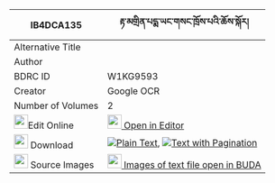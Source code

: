 |IB4DCA135|རྟ་མགྲིན་པདྨ་ཡང་གསང་ཁྲོས་པའི་ཆོས་སྐོར། 
| --- | --- 
|Alternative Title |
|Author | 
|BDRC ID | W1KG9593
|Creator | Google OCR
|Number of Volumes| 2
|<img width="25" src="https://img.icons8.com/color/25/000000/edit-property.png">Edit Online| [<img width="25" src="https://avatars.githubusercontent.com/u/45091458?s=200&v=4"> Open in Editor](http://editor.openpecha.org/IB4DCA135)
|<img width="25" src="https://img.icons8.com/fluent/48/000000/download-2.png"/>  Download | [![](https://img.icons8.com/color/20/000000/txt.png)Plain Text](https://github.com/Openpecha/IB4DCA135/releases/download/v1/tamdrin_pema_yangsang_tropa_i__plain_IB4DCA135.zip), [![](https://img.icons8.com/color/20/000000/txt.png)Text with Pagination](https://github.com/Openpecha/IB4DCA135/releases/download/v1/tamdrin_pema_yangsang_tropa_i__pages_IB4DCA135.zip)
|<img width="25" src="https://img.icons8.com/plasticine/100/000000/pictures-folder.png"/>  Source Images | [<img width="25" src="https://library.bdrc.io/icons/BUDA-small.svg"> Images of text file open in BUDA](https://library.bdrc.io/show/bdr:W1KG9593)